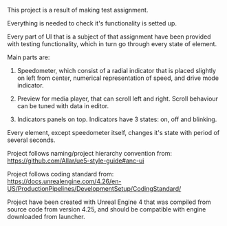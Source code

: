 This project is a result of making test assignment.

Everything is needed to check it's functionality is setted up.

Every part of UI that is a subject of that assignment have been provided with testing functionality, which in turn go through every state of element.

Main parts are:

1) Speedometer, which consist of a radial indicator that is placed slightly on left from center, numerical representation of speed, and drive mode indicator.

2) Preview for media player, that can scroll left and right. Scroll behaviour can be tuned with data in editor.

3) Indicators panels on top. Indicators have 3 states: on, off and blinking.

Every element, except speedometer itself, changes it's state with period of several seconds.

Project follows naming/project hierarchy convention from: https://github.com/Allar/ue5-style-guide#anc-ui

Project follows coding standard from: https://docs.unrealengine.com/4.26/en-US/ProductionPipelines/DevelopmentSetup/CodingStandard/

Project have been created with Unreal Engine 4 that was compiled  from source code from version 4.25, and should be compatible with engine downloaded from launcher.
